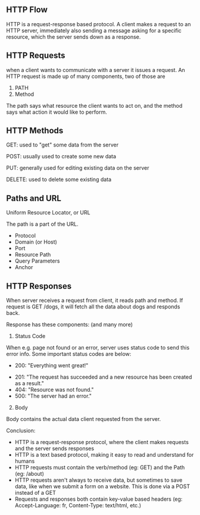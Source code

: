 ## HTTP Flow

HTTP is a request-response based protocol. A client makes a request to an HTTP server, immediately also sending a message asking for a specific resource, which the server sends down as a response. 

## HTTP Requests
when a client wants to communicate with a server it issues a request. An HTTP request is made up of many components, two of those are

1. PATH
2. Method

The path says what resource the client wants to act on, and the method says what action it would like to perform.

## HTTP Methods
GET: used to "get" some data from the server

POST: usually used to create some new data

PUT: generally used for editing existing data on the server

DELETE: used to delete some existing data

## Paths and URL
Uniform Resource Locator, or URL

The path is a part of the URL.

- Protocol
- Domain (or Host)
- Port
- Resource Path
- Query Parameters
- Anchor

## HTTP Responses
When server receives a request from client, it reads path and method. If request is GET /dogs, it will fetch all the data about dogs and responds back. 

Response has these components: (and many more)
1. Status Code

When e.g. page not found or an error, server uses status code to send this error info. 
Some important status codes are below:
* 200: "Everything went great!"
- 201: "The request has succeeded and a new resource has been created as a result."
- 404: "Resource was not found."
- 500: "The server had an error."

2.  Body

Body contains the actual data client requested from the server. 

Conclusion:
- HTTP is a request-response protocol, where the client makes requests and the server sends responses
- HTTP is a text based protocol, making it easy to read and understand for humans
- HTTP requests must contain the verb/method (eg: GET) and the Path (eg: /about)
- HTTP requests aren't always to receive data, but sometimes to save data, like when we submit a form on a website. This is done via a POST instead of a GET
- Requests and responses both contain key-value based headers (eg: Accept-Language: fr, Content-Type: text/html, etc.)